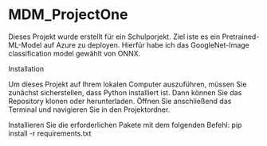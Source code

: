 ﻿# MDM_ProjectOne

Dieses Projekt wurde erstellt für ein Schulporjekt.
Ziel iste es ein Pretrained-ML-Model auf Azure zu deployen.
Hierfür habe ich das GoogleNet-Image classification model gewählt von ONNX.

Installation

Um dieses Projekt auf Ihrem lokalen Computer auszuführen, müssen Sie zunächst sicherstellen, dass Python installiert ist. Dann können Sie das Repository klonen oder herunterladen. Öffnen Sie anschließend das Terminal und navigieren Sie in den Projektordner.

Installieren Sie die erforderlichen Pakete mit dem folgenden Befehl:
pip install -r requirements.txt
